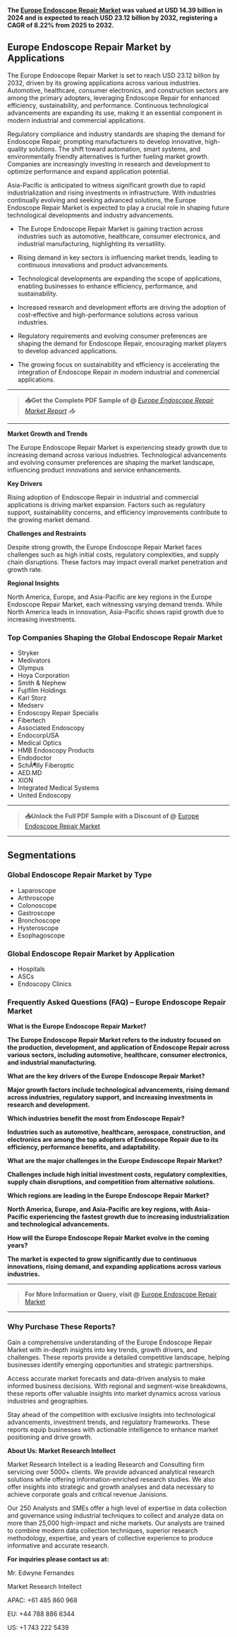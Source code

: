 <p><strong>The <a href="https://www.marketresearchintellect.com/download-sample/?rid=1047380&amp;utm_source=Pulse-April-Europe&amp;utm_medium=852">Europe Endoscope Repair Market</a> was valued at USD 14.39 billion in 2024 and is expected to reach USD 23.12 billion by 2032, registering a CAGR of 8.22% from 2025 to 2032.</strong></p><h2>Europe Endoscope Repair Market by Applications&nbsp;</h2><p><p>The Europe Endoscope Repair Market is set to reach USD 23.12 billion by 2032, driven by its growing applications across various industries. Automotive, healthcare, consumer electronics, and construction sectors are among the primary adopters, leveraging Endoscope Repair for enhanced efficiency, sustainability, and performance. Continuous technological advancements are expanding its use, making it an essential component in modern industrial and commercial applications.</p><p>Regulatory compliance and industry standards are shaping the demand for Endoscope Repair, prompting manufacturers to develop innovative, high-quality solutions. The shift toward automation, smart systems, and environmentally friendly alternatives is further fueling market growth. Companies are increasingly investing in research and development to optimize performance and expand application potential.</p><p>Asia-Pacific is anticipated to witness significant growth due to rapid industrialization and rising investments in infrastructure. With industries continually evolving and seeking advanced solutions, the Europe Endoscope Repair Market is expected to play a crucial role in shaping future technological developments and industry advancements.</p></p><ul><li><p>The Europe Endoscope Repair Market is gaining traction across industries such as automotive, healthcare, consumer electronics, and industrial manufacturing, highlighting its versatility.</p></li><li><p>Rising demand in key sectors is influencing market trends, leading to continuous innovations and product advancements.</p></li><li><p>Technological developments are expanding the scope of applications, enabling businesses to enhance efficiency, performance, and sustainability.</p></li><li><p>Increased research and development efforts are driving the adoption of cost-effective and high-performance solutions across various industries.</p></li><li><p>Regulatory requirements and evolving consumer preferences are shaping the demand for Endoscope Repair, encouraging market players to develop advanced applications.</p></li><li><p>The growing focus on sustainability and efficiency is accelerating the integration of Endoscope Repair in modern industrial and commercial applications.</p></li></ul><hr /><blockquote><p><strong><span class="font-[700]">📥Get the Complete PDF Sample of @ </span></strong><em><span class="font-[700]"><a href="https://www.marketresearchintellect.com/download-sample/?rid=1047380&amp;utm_source=Pulse-April-Europe&amp;utm_medium=852" target="_blank" data-tracking-control-name="article-ssr-frontend-pulse_little-text-block" data-tracking-will-navigate="" data-test-link="">Europe Endoscope Repair Market Report</a>&nbsp;📥</span></em></p></blockquote><hr /><p class="" data-start="77" data-end="360"><strong data-start="77" data-end="105">Market Growth and Trends</strong></p><p class="" data-start="77" data-end="360">The Europe Endoscope Repair Market is experiencing steady growth due to increasing demand across various industries. Technological advancements and evolving consumer preferences are shaping the market landscape, influencing product innovations and service enhancements.</p><p class="" data-start="362" data-end="606"><strong data-start="362" data-end="377">Key Drivers</strong></p><p class="" data-start="362" data-end="606">Rising adoption of Endoscope Repair in industrial and commercial applications is driving market expansion. Factors such as regulatory support, sustainability concerns, and efficiency improvements contribute to the growing market demand.</p><p class="" data-start="608" data-end="849"><strong data-start="608" data-end="637">Challenges and Restraints</strong></p><p class="" data-start="608" data-end="849">Despite strong growth, the Europe Endoscope Repair Market faces challenges such as high initial costs, regulatory complexities, and supply chain disruptions. These factors may impact overall market penetration and growth rate.</p><p class="" data-start="851" data-end="1095"><strong data-start="851" data-end="872">Regional Insights</strong></p><p class="" data-start="851" data-end="1095">North America, Europe, and Asia-Pacific are key regions in the Europe Endoscope Repair Market, each witnessing varying demand trends. While North America leads in innovation, Asia-Pacific shows rapid growth due to increasing investments.</p><p><h3>Top Companies Shaping the Global Endoscope Repair Market </h3><ul><li>Stryker</li><li>Medivators</li><li>Olympus</li><li>Hoya Corporation</li><li>Smith & Nephew</li><li>Fujifilm Holdings</li><li>Karl Storz</li><li>Medserv</li><li>Endoscopy Repair Specialis</li><li>Fibertech</li><li>Associated Endoscopy</li><li>EndocorpUSA</li><li>Medical Optics</li><li>HMB Endoscopy Products</li><li>Endodoctor</li><li>SchÃ¶lly Fiberoptic</li><li>AED.MD</li><li>XION</li><li>Integrated Medical Systems</li><li>United Endoscopy</li></ul></p><hr /><blockquote><p><strong>📥Unlock the Full PDF Sample with a Discount of @</strong> <a href="https://www.marketresearchintellect.com/ask-for-discount/?rid=1047380&amp;utm_source=Pulse-April-Europe&amp;utm_medium=852">Europe Endoscope Repair Market</a></p></blockquote><hr /><p><h2>Segmentations</h2><h3>Global Endoscope Repair Market by Type</h3><ul><li>Laparoscope</li><li>Arthroscope</li><li>Colonoscope</li><li>Gastroscope</li><li>Bronchoscope</li><li>Hysteroscope</li><li>Esophagoscope</li></ul><h3>Global Endoscope Repair Market by Application</h3><ul><li>Hospitals</li><li>ASCs</li><li>Endoscopy Clinics</li></ul></p><h3><strong>Frequently Asked Questions (FAQ) &ndash; Europe Endoscope Repair Market</strong></h3><p><strong>What is the Europe Endoscope Repair Market?</strong></p><p><strong>The Europe Endoscope Repair Market refers to the industry focused on the production, development, and application of Endoscope Repair across various sectors, including automotive, healthcare, consumer electronics, and industrial manufacturing.</strong></p><p><strong>What are the key drivers of the Europe Endoscope Repair Market?</strong></p><p><strong>Major growth factors include technological advancements, rising demand across industries, regulatory support, and increasing investments in research and development.</strong></p><p><strong>Which industries benefit the most from Endoscope Repair?</strong></p><p><strong>Industries such as automotive, healthcare, aerospace, construction, and electronics are among the top adopters of Endoscope Repair due to its efficiency, performance benefits, and adaptability.</strong></p><p><strong>What are the major challenges in the Europe Endoscope Repair Market?</strong></p><p><strong>Challenges include high initial investment costs, regulatory complexities, supply chain disruptions, and competition from alternative solutions.</strong></p><p><strong>Which regions are leading in the Europe Endoscope Repair Market?</strong></p><p><strong>North America, Europe, and Asia-Pacific are key regions, with Asia-Pacific experiencing the fastest growth due to increasing industrialization and technological advancements.</strong></p><p><strong>How will the Europe Endoscope Repair Market evolve in the coming years?</strong></p><p><strong>The market is expected to grow significantly due to continuous innovations, rising demand, and expanding applications across various industries.</strong></p><hr /><blockquote><p><span class="font-[700]"><strong>For More Information or Query, visit&nbsp;@</strong>&nbsp;</span><span class="font-[700]"><a href="https://www.marketresearchintellect.com/product/endoscope-repair-market/?utm_source=Linkedin&utm_medium=852" target="_blank" data-tracking-control-name="article-ssr-frontend-pulse_little-text-block" data-tracking-will-navigate="" data-test-link="">Europe Endoscope Repair Market</a></span></p></blockquote><hr /><h3><strong data-start="0" data-end="31">Why Purchase These Reports?</strong></h3><p class="" data-start="35" data-end="297">Gain a comprehensive understanding of the Europe Endoscope Repair Market with in-depth insights into key trends, growth drivers, and challenges. These reports provide a detailed competitive landscape, helping businesses identify emerging opportunities and strategic partnerships.</p><p class="" data-start="299" data-end="540">Access accurate market forecasts and data-driven analysis to make informed business decisions. With regional and segment-wise breakdowns, these reports offer valuable insights into market dynamics across various industries and geographies.</p><p class="" data-start="542" data-end="784">Stay ahead of the competition with exclusive insights into technological advancements, investment trends, and regulatory frameworks. These reports equip businesses with actionable intelligence to enhance market positioning and drive growth.</p><p><strong><span class="font-[700]">About Us: Market Research Intellect</span></strong></p><p><span class="">Market Research Intellect is a leading Research and Consulting firm servicing over 5000+ clients. We provide advanced analytical research solutions while offering information-enriched research studies.&nbsp;</span>We also offer insights into strategic and growth analyses and data necessary to achieve corporate goals and critical revenue Janisions.</p><p><span class="">Our 250 Analysts and SMEs offer a high level of expertise in data collection and governance using industrial techniques to collect and analyze data on more than 25,000 high-impact and niche markets. Our analysts are trained to combine modern data collection techniques, superior research methodology, expertise, and years of collective experience to produce informative and accurate research.</span></p><p><strong>For inquiries please contact us at:</strong></p><p>Mr. Edwyne Fernandes</p><p>Market Research Intellect</p><p>APAC: +61 485 860 968</p><p>EU: +44 788 886 6344</p><p>US: +1 743 222 5439</p>